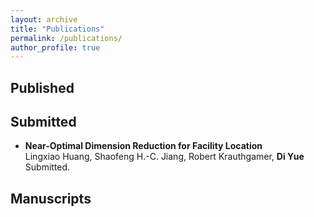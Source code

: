 ```yaml
---
layout: archive
title: "Publications"
permalink: /publications/
author_profile: true
---
```


<!-- {% if site.author.googlescholar %}
  <div class="wordwrap">You can also find my articles on <a href="{{site.author.googlescholar}}">my Google Scholar profile</a>.</div>
{% endif %}

{% include base_path %}

{% for post in site.publications reversed %}
  {% include archive-single.html %}
{% endfor %} -->

Published
------

Submitted
------

- **Near-Optimal Dimension Reduction for Facility Location**  
Lingxiao Huang, Shaofeng H.-C. Jiang, Robert Krauthgamer, **Di Yue**  
Submitted.

Manuscripts
------
